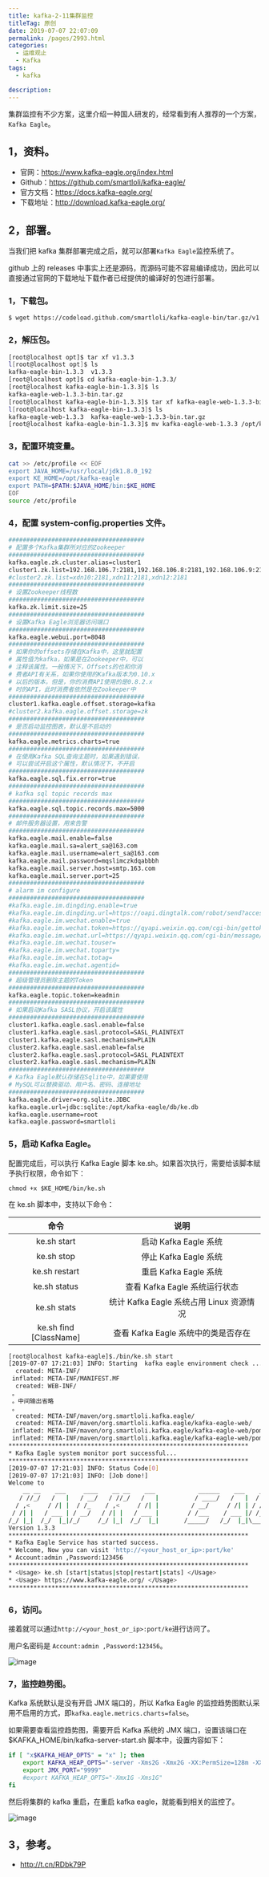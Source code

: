 ```yaml
---
title: kafka-2-11集群监控
titleTag: 原创
date: 2019-07-07 22:07:09
permalink: /pages/2993.html
categories: 
  - 运维观止
  - Kafka
tags: 
  - kafka

description: 
---
```


集群监控有不少方案，这里介绍一种国人研发的，经常看到有人推荐的一个方案，`Kafka Eagle`。



## 1，资料。



- 官网：https://www.kafka-eagle.org/index.html
- Github：https://github.com/smartloli/kafka-eagle/
- 官方文档：https://docs.kafka-eagle.org/
- 下载地址：http://download.kafka-eagle.org/



## 2，部署。



当我们把 kafka 集群部署完成之后，就可以部署`Kafka Eagle`监控系统了。



github 上的 releases 中事实上还是源码，而源码可能不容易编译成功，因此可以直接通过官网的下载地址下载作者已经提供的编译好的包进行部署。



### 1，下载包。


```sh
$ wget https://codeload.github.com/smartloli/kafka-eagle-bin/tar.gz/v1.3.3
```


### 2，解压包。


```sh
[root@localhost opt]$ tar xf v1.3.3
l[root@localhost opt]$ ls
kafka-eagle-bin-1.3.3  v1.3.3
[root@localhost opt]$ cd kafka-eagle-bin-1.3.3/
[root@localhost kafka-eagle-bin-1.3.3]$ ls
kafka-eagle-web-1.3.3-bin.tar.gz
[root@localhost kafka-eagle-bin-1.3.3]$ tar xf kafka-eagle-web-1.3.3-bin.tar.gz
l[root@localhost kafka-eagle-bin-1.3.3]$ ls
kafka-eagle-web-1.3.3  kafka-eagle-web-1.3.3-bin.tar.gz
[root@localhost kafka-eagle-bin-1.3.3]$ mv kafka-eagle-web-1.3.3 /opt/kafka-eagle
```



### 3，配置环境变量。



```sh
cat >> /etc/profile << EOF
export JAVA_HOME=/usr/local/jdk1.8.0_192
export KE_HOME=/opt/kafka-eagle
export PATH=$PATH:$JAVA_HOME/bin:$KE_HOME
EOF
source /etc/profile
```



### 4，配置 system-config.properties 文件。



```sh
######################################
# 配置多个Kafka集群所对应的Zookeeper
######################################
kafka.eagle.zk.cluster.alias=cluster1
cluster1.zk.list=192.168.106.7:2181,192.168.106.8:2181,192.168.106.9:2181
#cluster2.zk.list=xdn10:2181,xdn11:2181,xdn12:2181
######################################
# 设置Zookeeper线程数
######################################
kafka.zk.limit.size=25
######################################
# 设置Kafka Eagle浏览器访问端口
######################################
kafka.eagle.webui.port=8048
######################################
# 如果你的offsets存储在Kafka中，这里就配置
# 属性值为kafka，如果是在Zookeeper中，可以
# 注释该属性。一般情况下，Offsets的也和你消
# 费者API有关系，如果你使用的Kafka版本为0.10.x
# 以后的版本，但是，你的消费API使用的是0.8.2.x
# 时的API，此时消费者依然是在Zookeeper中
######################################
cluster1.kafka.eagle.offset.storage=kafka
#cluster2.kafka.eagle.offset.storage=zk
######################################
# 是否启动监控图表，默认是不启动的
######################################
kafka.eagle.metrics.charts=true
######################################
# 在使用Kafka SQL查询主题时，如果遇到错误，
# 可以尝试开启这个属性，默认情况下，不开启
######################################
kafka.eagle.sql.fix.error=true
######################################
# kafka sql topic records max
######################################
kafka.eagle.sql.topic.records.max=5000
######################################
# 邮件服务器设置，用来告警
######################################
kafka.eagle.mail.enable=false
kafka.eagle.mail.sa=alert_sa@163.com
kafka.eagle.mail.username=alert_sa@163.com
kafka.eagle.mail.password=mqslimczkdqabbbh
kafka.eagle.mail.server.host=smtp.163.com
kafka.eagle.mail.server.port=25
######################################
# alarm im configure
######################################
#kafka.eagle.im.dingding.enable=true
#kafka.eagle.im.dingding.url=https://oapi.dingtalk.com/robot/send?access_token=
#kafka.eagle.im.wechat.enable=true
#kafka.eagle.im.wechat.token=https://qyapi.weixin.qq.com/cgi-bin/gettoken?corpid=xxx&corpsecret=xxx
#kafka.eagle.im.wechat.url=https://qyapi.weixin.qq.com/cgi-bin/message/send?access_token=
#kafka.eagle.im.wechat.touser=
#kafka.eagle.im.wechat.toparty=
#kafka.eagle.im.wechat.totag=
#kafka.eagle.im.wechat.agentid=
######################################
# 超级管理员删除主题的Token
######################################
kafka.eagle.topic.token=keadmin
######################################
# 如果启动Kafka SASL协议，开启该属性
######################################
cluster1.kafka.eagle.sasl.enable=false
cluster1.kafka.eagle.sasl.protocol=SASL_PLAINTEXT
cluster1.kafka.eagle.sasl.mechanism=PLAIN
cluster2.kafka.eagle.sasl.enable=false
cluster2.kafka.eagle.sasl.protocol=SASL_PLAINTEXT
cluster2.kafka.eagle.sasl.mechanism=PLAIN
######################################
# Kafka Eagle默认存储在Sqlite中，如果要使用
# MySQL可以替换驱动、用户名、密码、连接地址
######################################
kafka.eagle.driver=org.sqlite.JDBC
kafka.eagle.url=jdbc:sqlite:/opt/kafka-eagle/db/ke.db
kafka.eagle.username=root
kafka.eagle.password=smartloli
```



### 5，启动 Kafka Eagle。



配置完成后，可以执行 Kafka Eagle 脚本 ke.sh。如果首次执行，需要给该脚本赋予执行权限，命令如下：



```
chmod +x $KE_HOME/bin/ke.sh
```



在 ke.sh 脚本中，支持以下命令：



|          命令          |                   说明                   |
| :--------------------: | :--------------------------------------: |
|      ke.sh start       |          启动 Kafka Eagle 系统           |
|       ke.sh stop       |          停止 Kafka Eagle 系统           |
|     ke.sh restart      |          重启 Kafka Eagle 系统           |
|      ke.sh status      |      查看 Kafka Eagle 系统运行状态       |
|      ke.sh stats       | 统计 Kafka Eagle 系统占用 Linux 资源情况 |
| ke.sh find [ClassName] |   查看 Kafka Eagle 系统中的类是否存在    |



```sh
[root@localhost kafka-eagle]$./bin/ke.sh start
[2019-07-07 17:21:03] INFO: Starting  kafka eagle environment check ...
  created: META-INF/
 inflated: META-INF/MANIFEST.MF
  created: WEB-INF/
 。
 。中间输出省略
 。
  created: META-INF/maven/org.smartloli.kafka.eagle/
  created: META-INF/maven/org.smartloli.kafka.eagle/kafka-eagle-web/
 inflated: META-INF/maven/org.smartloli.kafka.eagle/kafka-eagle-web/pom.xml
 inflated: META-INF/maven/org.smartloli.kafka.eagle/kafka-eagle-web/pom.properties
*******************************************************************
* Kafka Eagle system monitor port successful...
*******************************************************************
[2019-07-07 17:21:03] INFO: Status Code[0]
[2019-07-07 17:21:03] INFO: [Job done!]
Welcome to
    __ __    ___     ____    __ __    ___            ______    ___    ______    __     ______
   / //_/   /   |   / __/   / //_/   /   |          / ____/   /   |  / ____/   / /    / ____/
  / ,<     / /| |  / /_    / ,<     / /| |         / __/     / /| | / / __    / /    / __/
 / /| |   / ___ | / __/   / /| |   / ___ |        / /___    / ___ |/ /_/ /   / /___ / /___
/_/ |_|  /_/  |_|/_/     /_/ |_|  /_/  |_|       /_____/   /_/  |_|\____/   /_____//_____/
Version 1.3.3
*******************************************************************
* Kafka Eagle Service has started success.
* Welcome, Now you can visit 'http://<your_host_or_ip>:port/ke'
* Account:admin ,Password:123456
*******************************************************************
* <Usage> ke.sh [start|status|stop|restart|stats] </Usage>
* <Usage> https://www.kafka-eagle.org/ </Usage>
*******************************************************************
```



### 6，访问。



接着就可以通过`http://<your_host_or_ip>:port/ke`进行访问了。



用户名密码是 `Account:admin ,Password:123456`。

![image](http://t.eryajf.net/imgs/2021/09/1e5bfc1f932e79a3.jpg)





### 7，监控趋势图。



Kafka 系统默认是没有开启 JMX 端口的，所以 Kafka Eagle 的监控趋势图默认采用不启用的方式，即`kafka.eagle.metrics.charts=false`。



如果需要查看监控趋势图，需要开启 Kafka 系统的 JMX 端口，设置该端口在 $KAFKA_HOME/bin/kafka-server-start.sh 脚本中，设置内容如下：


```sh
if [ "x$KAFKA_HEAP_OPTS" = "x" ]; then
    export KAFKA_HEAP_OPTS="-server -Xms2G -Xmx2G -XX:PermSize=128m -XX:+UseG1GC -XX:MaxGCPauseMillis=200 -XX:ParallelGCThreads=8 -XX:ConcGCThreads=5 -XX:InitiatingHeapOccupancyPercent=70"
    export JMX_PORT="9999"
    #export KAFKA_HEAP_OPTS="-Xmx1G -Xms1G"
fi
```

然后将集群的 kafka 重启，在重启 kafka eagle，就能看到相关的监控了。

![image](http://t.eryajf.net/imgs/2021/09/be2235d665538a82.jpg)

## 3，参考。

- http://t.cn/RDbk79P
